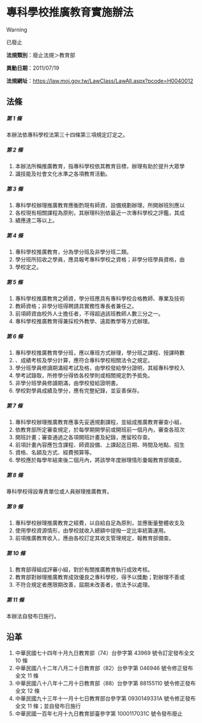 # 專科學校推廣教育實施辦法
> [!WARNING]
> 已廢止

**法規類別**：廢止法規＞教育部

**異動日期**：2011/07/19  

**法規網址**：https://law.moj.gov.tw/LawClass/LawAll.aspx?pcode=H0040012



## 法條
##### 第 1 條
本辦法依專科學校法第三十四條第三項規定訂定之。

##### 第 2 條
1. 本辦法所稱推廣教育，指專科學校依其教育目標，辦理有助於提升大眾學
1. 識技能及社會文化水準之各項教育活動。

##### 第 3 條
1. 專科學校辦理推廣教育應衡酌現有師資、設備規劃辦理，所開辦班別應以
1. 各校現有相關課程為原則，其辦理科別依最近一次專科學校之評鑑，其成
1. 績應達二等以上。

##### 第 4 條
1. 專科學校推廣教育，分為學分班及非學分班二類。
1. 學分班所招收之學員，應具報考專科學校之資格；非學分班學員資格，由
1. 學校定之。

##### 第 5 條
1. 專科學校推廣教育之師資，學分班應具有專科學校合格教師、專業及技術
1. 教師資格；非學分班得聘請具實務性專長者兼任之。
1. 前項師資由校外人士擔任者，不得超過該班教師人數三分之一。
1. 專科學校推廣教育得兼採校外教學、遠距教學等方式辦理。

##### 第 6 條
1. 專科學校推廣教育學分班，應以專班方式辦理，學分班之課程、授課時數
1. 、成績考核及學分計算，應符合專科學校相關法令之規定。
1. 學分班學員修讀期滿經考試及格，由學校發給學分證明，其經專科學校入
1. 學考試錄取，所修學分得依各校學則或相關規定酌予抵免。
1. 非學分班學員修讀期滿，由學校發給證明書。
1. 學校對學員成績及學分，應有完整紀錄，並妥善保存。

##### 第 7 條
1. 專科學校辦理推廣教育應事先妥適規劃課程，並組成推廣教育審查小組，
1. 依教育部所定審查規定，於每學期開學前或開班前一個月內，審查各班次
1. 開班計畫；審查通過之各項開班計畫及紀錄，應留校存查。
1. 前項計畫內容應包含課程、師資設備、上課起迄日期、時間及地點、招生
1. 資格、名額及方式、經費預算等。
1. 學校應於每學年結束後二個月內，將該學年度辦理情形彙報教育部備查。

##### 第 8 條
專科學校得設專責單位或人員辦理推廣教育。

##### 第 9 條
1. 專科學校辦理推廣教育之經費，以自給自足為原則，並應衡量整體收支及
1. 使用學校資源情形，由學校就收入總額中提撥一定比率統籌運用。
1. 前項推廣教育收入，應由各校訂定其收支管理規定，報教育部備查。

##### 第 10 條
1. 教育部得組成評審小組，對於有關推廣教育執行成效考核。
1. 教育部對辦理推廣教育成效優良之專科學校，得予以獎勵；對辦理不善或
1. 不符合規定者應限期改善，屆期未改善者，依法予以處理。

##### 第 11 條
本辦法自發布日施行。

## 沿革
1. 中華民國七十四年十月九日教育部（74）台參字第 43969 號令訂定發布全文 10 條
1. 中華民國八十二年八月二十日教育部（82）台參字第 046946 號令修正發布全文 11 條
1. 中華民國八十八年十二月十日教育部（88）台參字第 88155110 號令修正發布全文 12 條
1. 中華民國九十三年十一月十七日教育部台參字第 0930149331A  號令修正發布全文 11 條；並自發布日施行
1. 中華民國一百年七月十九日教育部臺參字第 1000117031C  號令發布廢止
